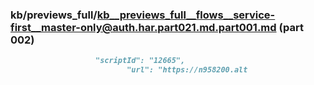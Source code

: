### kb/previews_full/kb__previews_full__flows__service-first__master-only@auth.har.part021.md.part001.md (part 002)

```md
                   "scriptId": "12665",
                          "url": "https://n958200.alt
```

```
